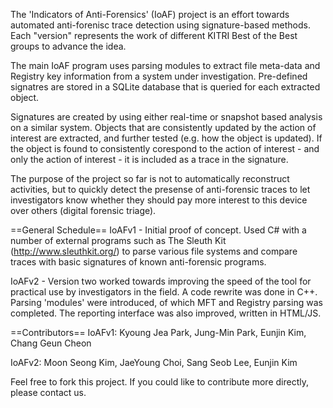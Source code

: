 The 'Indicators of Anti-Forensics' (IoAF) project is an effort towards automated anti-forenisc trace detection using signature-based methods. Each "version" represents the work of different KITRI Best of the Best groups to advance the idea.

The main IoAF program uses parsing modules to extract file meta-data and Registry key information from a system under investigation. Pre-defined signatres are stored in a SQLite database that is queried for each extracted object.

Signatures are created by using either real-time or snapshot based analysis on a similar system. Objects that are consistently updated by the action of interest are extracted, and further tested (e.g. how the object is updated). If the object is found to consistently corespond to the action of interest - and only the action of interest - it is included as a trace in the signature.

The purpose of the project so far is not to automatically reconstruct activities, but to quickly detect the presense of anti-forensic traces to let investigators know whether they should pay more interest to this device over others (digital forensic triage).

==General Schedule==
IoAFv1 - Initial proof of concept. Used C# with a number of external programs such as The Sleuth Kit (http://www.sleuthkit.org/) to parse various file systems and compare traces with basic signatures of known anti-forensic programs.

IoAFv2 - Version two worked towards improving the speed of the tool for practical use by investigators in the field. A code rewrite was done in C++. Parsing 'modules' were introduced, of which MFT and Registry parsing was completed. The reporting interface was also improved, written in HTML/JS.


==Contributors==
IoAFv1: Kyoung Jea Park, Jung-Min Park, Eunjin Kim, Chang Geun Cheon

IoAFv2: Moon Seong Kim, JaeYoung Choi, Sang Seob Lee, Eunjin Kim

Feel free to fork this project. If you could like to contribute more directly, please contact us.
